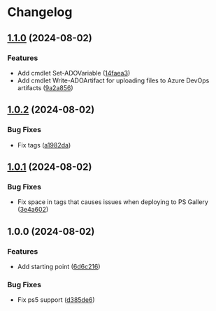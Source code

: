 # Changelog

## [1.1.0](https://github.com/goodworkaround/PS-ADOLogging/compare/v1.0.2...v1.1.0) (2024-08-02)


### Features

* Add cmdlet Set-ADOVariable ([14faea3](https://github.com/goodworkaround/PS-ADOLogging/commit/14faea3711dc143fe62ee43370267c5a7468fe78))
* Add cmdlet Write-ADOArtifact for uploading files to Azure DevOps artifacts ([9a2a856](https://github.com/goodworkaround/PS-ADOLogging/commit/9a2a85677ae2648624d5f7457e32cb67b597eae6))

## [1.0.2](https://github.com/goodworkaround/PS-ADOLogging/compare/v1.0.1...v1.0.2) (2024-08-02)


### Bug Fixes

* Fix tags ([a1982da](https://github.com/goodworkaround/PS-ADOLogging/commit/a1982da65bfc6a7dc08c7efb4b666752f648b72d))

## [1.0.1](https://github.com/goodworkaround/PS-ADOLogging/compare/v1.0.0...v1.0.1) (2024-08-02)


### Bug Fixes

* Fix space in tags that causes issues when deploying to PS Gallery ([3e4a602](https://github.com/goodworkaround/PS-ADOLogging/commit/3e4a6021e0c6c76f5d155a231ab28e338d0e370d))

## 1.0.0 (2024-08-02)


### Features

* Add starting point ([6d6c216](https://github.com/goodworkaround/PS-ADOLogging/commit/6d6c21614baf8db3d7570b12efd39a3fc553eb1d))


### Bug Fixes

* Fix ps5 support ([d385de6](https://github.com/goodworkaround/PS-ADOLogging/commit/d385de633c3a2ccbe96072aa32086f06d27c57c7))
